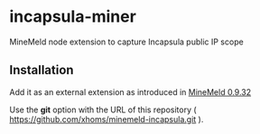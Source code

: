 # incapsula-miner
MineMeld node extension to capture Incapsula public IP scope

## Installation

Add it as an external extension as introduced in [MineMeld 0.9.32](https://live.paloaltonetworks.com/t5/MineMeld-Discussions/What-s-new-in-MineMeld-0-9-32/td-p/141261 "What's new in MineMeld 0.9.32")

Use the **git** option with the URL of this repository ( https://github.com/xhoms/minemeld-incapsula.git ).